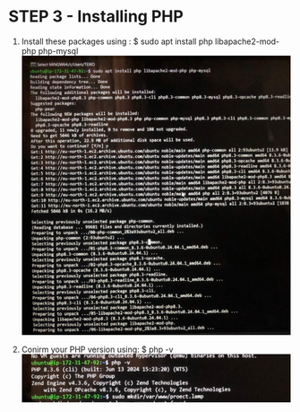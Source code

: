 # STEP 3 - Installing PHP
1. Install these  packages using :
    $ sudo apt install php libapache2-mod-php php-mysql 
![img](images/libapache.jpeg)

2. Conirm your PHP version using:
    $ php -v 
![img](images/php_v.jpeg)
